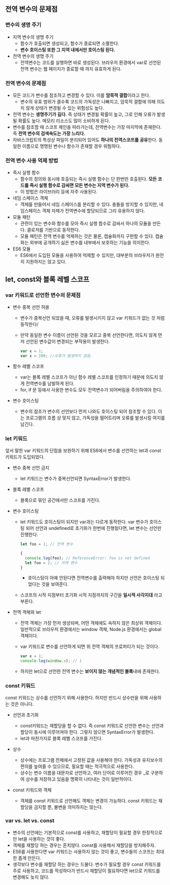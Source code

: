 ## 전역 변수의 문제점

### 변수의 생명 주기

- 지역 변수의 생명 주기
  - 함수가 호출되면 생성되고, 함수가 종료되면 소멸한다.
  - **변수 호이스팅 또한 그 지역 내에서만 호이스팅 된다.**
- 전역 변수의 생명 주기
  - 전역변수는 코드를 실행하면 바로 생성된다. 브라우저 환경에서 var로 선언된 전역 변수는 웹 페이지가 종료할 때 까지 유효하게 된다.

### 전역 변수의 문제점

- 모든 코드가 변수를 참조하고 변경할 수 있다. 이를 **암묵적 결합**이라고 한다.
  - 변수의 유효 범위가 클수록 코드의 가독성은 나빠지고, 암묵적 결합에 의해 의도치 않게 상태가 변경될 수 있는 위험성도 높다.
- 전역 변수는 **생명주기가 길다**. 즉 상태가 변경될 확률이 높고, 그로 인해 오류가 발생될 확률도 높다. 메모리 리소스도 많이 소비하게 된다.
- 변수를 참조할 때 스코프 체인을 따라가는데, 전역변수는 가장 마지막에 존재한다. 즉 **전역 변수의 검색속도는 가장 느리다.**
- 자바스크립트의 특성상 파일이 분리되어 있어도 **하나의 전역스코프를 공유**한다. 동일한 이름으로 명명된 변수나 함수가 존재할 경우 위험하다.

### 전역 변수 사용 억제 방법

- 즉시 실행 함수
  - 함수의 정의와 동시에 호출되는 즉시 실행 함수는 단 한번만 호출된다. **모든 코드를 즉시 실행 함수로 감싸면 모든 변수는 지역 변수가 된다.**
  - 이 방법은 라이브러리 등에 자주 사용된다.
- 네임 스페이스 객체
  - 객체를 만들어서 네임 스페이스를 분리할 수 있다. 충돌을 방지할 수 있지만, 네임스페이스 객체 자체가 전역변수에 할당되므로 그리 유용하지 않다.
- 모듈 패턴
  - 관련이 있는 변수와 함수를 모아 즉시 실행 함수로 감싸서 하나의 모듈을 만든다. 클로저를 기반으로 동작한다.
  - 모듈 패턴은 전역 변수를 억제하는 것은 물론, 캡슐화까지 구현할 수 있다. 캡슐화는 외부에 공개하기 싫은 변수를 내부에서 보호하는 기능을 의미한다.
- ES6 모듈
  - ES6에서 도입된 모듈을 사용하여 억제할 수 있지만, 대부분의 브라우저가 완전히 지원하지는 않고 있다.

## let, const와 블록 레벨 스코프

### var 키워드로 선언한 변수의 문제점

- 변수 중복 선언 허용

  - 변수가 중복선언 되었을 때, 오류를 발생시키지 않고 var 키워드가 없는 것 처럼 동작한다/

  - 만약 동일한 변수 이름이 선언된 것을 모르고 중복 선언한다면, 의도치 않게 먼저 선언된 변수값이 변경되는 부작용이 발생한다.

    ```javascript
    var x = 1;
    var x = 100; //오류가 발생하지 않음.
    ```

- 함수 레벨 스코프

  - var는 블록 레벨 스코프가 아닌 함수 레벨 스코프를 인정하기 때문에 의도치 않게 전역변수를 남발하게 된다.
  - for, if 문 등에서 사용한 변수도 모두 전역변수가 되어버림을 주의하여야 한다.

- 변수 호이스팅

  - 변수의 참조가 변수의 선언보다 먼저 나와도 호이스팅 되어 참조할 수 있다. 이는 프로그램의 흐름 상 맞지 않고, 가독성을 떨어트리며 오류를 발생시킬 여지를 남긴다.

### let 키워드

앞서 말한 var 키워드의 단점을 보완하기 위해 ES6에서 변수를 선언하는 let과 const 키워드가 도입되었다.

- 변수 중복 선언 금지

  - let 키워드는 변수가 중복선언되면 SyntaxError가 발생한다.

- 블록 레벨 스코프

  - 블록으로 묶인 공간에서만 스코프를 가진다.

- 변수 호이스팅

  - let 키워드도 호이스팅이 되지만 var과는 다르게 동작한다. var 변수가 호이스팅 되어 선언과 undefined로 초기화가 한번에 진행됬다면, let 변수는 선언만 진행한다.

    ```javascript
    let foo = 1; // 전역 변수

    {
      console.log(foo); // ReferenceError: foo is not defined
      let foo = 2; // 지역 변수
    }
    ```

    - 호이스팅이 아예 안된다면 전역변수를 출력해야 하지만 선언은 호이스팅 되었다는 것을 보여준다.

  - 스코프의 시작 지점부터 초기화 시작 지점까지의 구간을 **일시적 사각지대** 라고 부른다.

- 전역 객체와 let

  - 전역 객체는 가장 먼저 생성되며, 어떤 객체에도 속하지 않은 최상위 객체이다. 일반적으로 브라우저 환경에서는 window 객체, Node.js 환경에서는 global 객체이다.

  - var 키워드로 변수를 선언하게 되면 위 전역 객체의 프로퍼티가 되는 것이다.

    ```javascript
    var x = 1;
    console.log(window.x); // 1
    ```

  - 하지만 let으로 선언한 전역 변수는 **보이지 않는 개념적인 블록**내에 존재한다.

### const 키워드

const 키워드는 상수를 선언하기 위해 사용한다. 하지만 반드시 상수만을 위해 사용하는 것은 아니다.

- 선언과 초기화
  - const키워드는 재할당을 할 수 없다. 즉 const 키워드로 선언한 변수는 선언과 할당이 동시에 이루어져야 한다. 그렇지 않으면 SyntaxError가 발생한다.
  - let과 마찬가지로 블록 레벨 스코프를 가진다.
- 상수
  - 상수에는 프로그램 전체에서 고정된 값을 사용해야 한다. 가독성과 유지보수의 편의를 높여줄 수 있으므로, 필요할 때는 적극적으로 사용한다.
  - 상수는 변수 이름을 대문자로 선언하고, 여러 단어로 이루어진 경우 _로 구분하여 상수를 저장하고 있음을 명확히 나타내는 것이 일반적이다.

- const 키워드와 객체
  - 객체를 const 키워드로 선언해도 객체는 변경이 가능하다. const 키워드는 재할당을 금지할 뿐, 불변을 의미하지는 않는다.

### var vs. let vs. const

- 변수의 선언에는 기본적으로 const를 사용하고, 재할당이 필요할 경우 한정적으로만 let을 사용하는 것이 좋다.
- 객체를 재할당 하는 경우는 흔치않다. const를 사용해서 재할당을 방지해주자.
- ES6를 사용한다면 var 키워드는 사용하지 않는 것이 좋고, 변수들의 스코프는 최대한 좁게 만든다.
- 생각보다 변수를 재할당 하는 경우는 드물다. 변수가 필요할 경우 const 키워드를 주로 사용하고, 코드를 작성하다가 반드시 재할당이 필요하다면 let으로 키워드를 변경해도 늦지 않다.